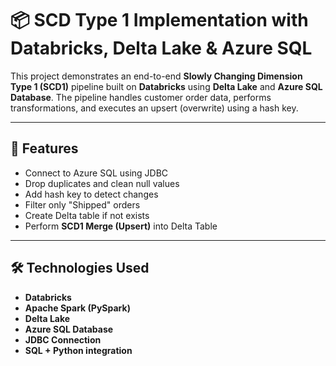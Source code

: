 # 📦 SCD Type 1 Implementation with Databricks, Delta Lake & Azure SQL

This project demonstrates an end-to-end **Slowly Changing Dimension Type 1 (SCD1)** pipeline built on **Databricks** using **Delta Lake** and **Azure SQL Database**. The pipeline handles customer order data, performs transformations, and executes an upsert (overwrite) using a hash key.

---

## 🚀 Features

- Connect to Azure SQL using JDBC
- Drop duplicates and clean null values
- Add hash key to detect changes
- Filter only "Shipped" orders
- Create Delta table if not exists
- Perform **SCD1 Merge (Upsert)** into Delta Table

---

## 🛠️ Technologies Used

- **Databricks**
- **Apache Spark (PySpark)**
- **Delta Lake**
- **Azure SQL Database**
- **JDBC Connection**
- **SQL + Python integration**
